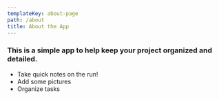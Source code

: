 ```yaml
---
templateKey: about-page
path: /about
title: About the App
---
```

### This is a simple app to help keep your project organized and detailed. 



* Take quick notes on the run!
* Add some pictures
* Organize tasks